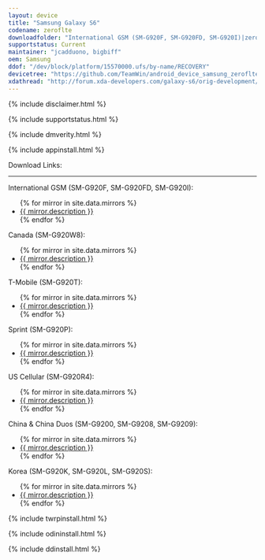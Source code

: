 ```yaml
---
layout: device
title: "Samsung Galaxy S6"
codename: zeroflte
downloadfolder: "International GSM (SM-G920F, SM-G920FD, SM-G920I)|zeroflte|Canada (SM-G920W8)|zerofltecan|T-Mobile (SM-G920T)|zerofltetmo|Sprint (SM-G920P)|zerofltespr|US Cellular (SM-G920R4)|zeroflteusc|China &amp; China Duos (SM-G9200, SM-G9208, SM-G9209)|zerofltezt|Korea (SM-G920K, SM-G920L, SM-G920S)|zeroflteskt"
supportstatus: Current
maintainer: "jcadduono, bigbiff"
oem: Samsung
ddof: "/dev/block/platform/15570000.ufs/by-name/RECOVERY"
devicetree: "https://github.com/TeamWin/android_device_samsung_zeroflte"
xdathread: "http://forum.xda-developers.com/galaxy-s6/orig-development/twrp-t3080940"
---
```


{% include disclaimer.html %}

{% include supportstatus.html %}

{% include dmverity.html %}

{% include appinstall.html %}

<div class='page-heading'>Download Links:</div>
<hr />
<p class="text">International GSM (SM-G920F, SM-G920FD, SM-G920I):</p>
<ul>
{% for mirror in site.data.mirrors %}
  <li>
    <a href="{{ mirror.baseurl }}zeroflte">
      {{ mirror.description }}
    </a>
  </li>
{% endfor %}
</ul>
<p class="text">Canada (SM-G920W8):</p>
<ul>
{% for mirror in site.data.mirrors %}
  <li>
    <a href="{{ mirror.baseurl }}zerofltecan">
      {{ mirror.description }}
    </a>
  </li>
{% endfor %}
</ul>
<p class="text">T-Mobile (SM-G920T):</p>
<ul>
{% for mirror in site.data.mirrors %}
  <li>
    <a href="{{ mirror.baseurl }}zerofltetmo">
      {{ mirror.description }}
    </a>
  </li>
{% endfor %}
</ul>
<p class="text">Sprint (SM-G920P):</p>
<ul>
{% for mirror in site.data.mirrors %}
  <li>
    <a href="{{ mirror.baseurl }}zerofltespr">
      {{ mirror.description }}
    </a>
  </li>
{% endfor %}
</ul>
<p class="text">US Cellular (SM-G920R4):</p>
<ul>
{% for mirror in site.data.mirrors %}
  <li>
    <a href="{{ mirror.baseurl }}zeroflteusc">
      {{ mirror.description }}
    </a>
  </li>
{% endfor %}
</ul>
<p class="text">China &amp; China Duos (SM-G9200, SM-G9208, SM-G9209):</p>
<ul>
{% for mirror in site.data.mirrors %}
  <li>
    <a href="{{ mirror.baseurl }}zerofltezt">
      {{ mirror.description }}
    </a>
  </li>
{% endfor %}
</ul>
<p class="text">Korea (SM-G920K, SM-G920L, SM-G920S):</p>
<ul>
{% for mirror in site.data.mirrors %}
  <li>
    <a href="{{ mirror.baseurl }}zeroflteskt">
      {{ mirror.description }}
    </a>
  </li>
{% endfor %}
</ul>

{% include twrpinstall.html %}

{% include odininstall.html %}

{% include ddinstall.html %}
